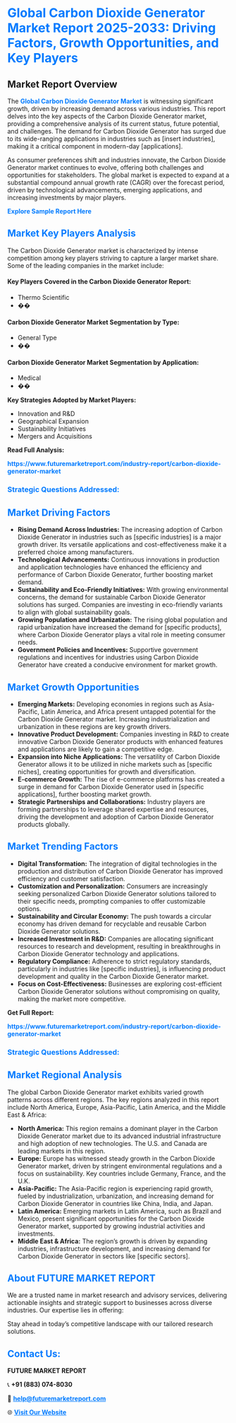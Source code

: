 <h1 style="color: #007BFF;">Global Carbon Dioxide Generator Market Report 2025-2033: Driving Factors, Growth Opportunities, and Key Players</h1>

<section id="overview">
<h2>Market Report Overview</h2>
<p>The <a href="https://www.futuremarketreport.com/industry-report/carbon-dioxide-generator-market" style="color: #007BFF; text-decoration: none;"><strong>Global Carbon Dioxide Generator Market</strong></a> is witnessing significant growth, driven by increasing demand across various industries. This report delves into the key aspects of the Carbon Dioxide Generator market, providing a comprehensive analysis of its current status, future potential, and challenges. The demand for Carbon Dioxide Generator has surged due to its wide-ranging applications in industries such as [insert industries], making it a critical component in modern-day [applications].</p>
<p>As consumer preferences shift and industries innovate, the Carbon Dioxide Generator market continues to evolve, offering both challenges and opportunities for stakeholders. The global market is expected to expand at a substantial compound annual growth rate (CAGR) over the forecast period, driven by technological advancements, emerging applications, and increasing investments by major players.</p>
</section>

<section id="overview">
<p><a href="https://www.futuremarketreport.com/request-sample/reportId=113685" style="color: #007BFF; text-decoration: none;"><strong>Explore Sample Report Here</strong></a></p>
</section>

<section id="key-players">
<h2 style="color: #007BFF;">Market Key Players Analysis</h2>
<p>The Carbon Dioxide Generator market is characterized by intense competition among key players striving to capture a larger market share. Some of the leading companies in the market include:</p>
<h4>Key Players Covered in the Carbon Dioxide Generator Report:</h4>
<ul><li>Thermo Scientific</li><li>��</li></ul>
<h4>Carbon Dioxide Generator Market Segmentation by Type:</h4>
<ul><li>General Type</li><li>��</li></ul>

<h4>Carbon Dioxide Generator Market Segmentation by Application:</h4>
<ul><li>Medical</li><li>��</li></ul>
<p><strong>Key Strategies Adopted by Market Players:</strong></p>
<ul>
<li>Innovation and R&D</li>
<li>Geographical Expansion</li>
<li>Sustainability Initiatives</li>
<li>Mergers and Acquisitions</li>
</ul>
</section>

<section>
<p><strong>Read Full Analysis: </strong></p><a href="https://www.futuremarketreport.com/industry-report/carbon-dioxide-generator-market" style="color: #007BFF; text-decoration: none;"><strong>https://www.futuremarketreport.com/industry-report/carbon-dioxide-generator-market</strong></a>
<h3 style="color: #007BFF;">Strategic Questions Addressed:</h3>
</section>

<section id="driving-factors">
<h2 style="color: #007BFF;">Market Driving Factors</h2>
<ul>
<li><strong>Rising Demand Across Industries:</strong> The increasing adoption of Carbon Dioxide Generator in industries such as [specific industries] is a major growth driver. Its versatile applications and cost-effectiveness make it a preferred choice among manufacturers.</li>
<li><strong>Technological Advancements:</strong> Continuous innovations in production and application technologies have enhanced the efficiency and performance of Carbon Dioxide Generator, further boosting market demand.</li>
<li><strong>Sustainability and Eco-Friendly Initiatives:</strong> With growing environmental concerns, the demand for sustainable Carbon Dioxide Generator solutions has surged. Companies are investing in eco-friendly variants to align with global sustainability goals.</li>
<li><strong>Growing Population and Urbanization:</strong> The rising global population and rapid urbanization have increased the demand for [specific products], where Carbon Dioxide Generator plays a vital role in meeting consumer needs.</li>
<li><strong>Government Policies and Incentives:</strong> Supportive government regulations and incentives for industries using Carbon Dioxide Generator have created a conducive environment for market growth.</li>
</ul>
</section>

<section id="growth-opportunities">
<h2 style="color: #007BFF;">Market Growth Opportunities</h2>
<ul>
<li><strong>Emerging Markets:</strong> Developing economies in regions such as Asia-Pacific, Latin America, and Africa present untapped potential for the Carbon Dioxide Generator market. Increasing industrialization and urbanization in these regions are key growth drivers.</li>
<li><strong>Innovative Product Development:</strong> Companies investing in R&D to create innovative Carbon Dioxide Generator products with enhanced features and applications are likely to gain a competitive edge.</li>
<li><strong>Expansion into Niche Applications:</strong> The versatility of Carbon Dioxide Generator allows it to be utilized in niche markets such as [specific niches], creating opportunities for growth and diversification.</li>
<li><strong>E-commerce Growth:</strong> The rise of e-commerce platforms has created a surge in demand for Carbon Dioxide Generator used in [specific applications], further boosting market growth.</li>
<li><strong>Strategic Partnerships and Collaborations:</strong> Industry players are forming partnerships to leverage shared expertise and resources, driving the development and adoption of Carbon Dioxide Generator products globally.</li>
</ul>
</section>

<section id="trending-factors">
<h2 style="color: #007BFF;">Market Trending Factors</h2>
<ul>
<li><strong>Digital Transformation:</strong> The integration of digital technologies in the production and distribution of Carbon Dioxide Generator has improved efficiency and customer satisfaction.</li>
<li><strong>Customization and Personalization:</strong> Consumers are increasingly seeking personalized Carbon Dioxide Generator solutions tailored to their specific needs, prompting companies to offer customizable options.</li>
<li><strong>Sustainability and Circular Economy:</strong> The push towards a circular economy has driven demand for recyclable and reusable Carbon Dioxide Generator solutions.</li>
<li><strong>Increased Investment in R&D:</strong> Companies are allocating significant resources to research and development, resulting in breakthroughs in Carbon Dioxide Generator technology and applications.</li>
<li><strong>Regulatory Compliance:</strong> Adherence to strict regulatory standards, particularly in industries like [specific industries], is influencing product development and quality in the Carbon Dioxide Generator market.</li>
<li><strong>Focus on Cost-Effectiveness:</strong> Businesses are exploring cost-efficient Carbon Dioxide Generator solutions without compromising on quality, making the market more competitive.</li>
</ul>
</section>

<section>
<p><strong>Get Full Report: </strong></p><a href="https://www.futuremarketreport.com/industry-report/carbon-dioxide-generator-market" style="color: #007BFF; text-decoration: none;"><strong>https://www.futuremarketreport.com/industry-report/carbon-dioxide-generator-market</strong></a>
<h3 style="color: #007BFF;">Strategic Questions Addressed:</h3>
</section>


<section id="regional-analysis">
<h2 style="color: #007BFF;">Market Regional Analysis</h2>
<p>The global Carbon Dioxide Generator market exhibits varied growth patterns across different regions. The key regions analyzed in this report include North America, Europe, Asia-Pacific, Latin America, and the Middle East & Africa:</p>
<ul>
<li><strong>North America:</strong> This region remains a dominant player in the Carbon Dioxide Generator market due to its advanced industrial infrastructure and high adoption of new technologies. The U.S. and Canada are leading markets in this region.</li>
<li><strong>Europe:</strong> Europe has witnessed steady growth in the Carbon Dioxide Generator market, driven by stringent environmental regulations and a focus on sustainability. Key countries include Germany, France, and the U.K.</li>
<li><strong>Asia-Pacific:</strong> The Asia-Pacific region is experiencing rapid growth, fueled by industrialization, urbanization, and increasing demand for Carbon Dioxide Generator in countries like China, India, and Japan.</li>
<li><strong>Latin America:</strong> Emerging markets in Latin America, such as Brazil and Mexico, present significant opportunities for the Carbon Dioxide Generator market, supported by growing industrial activities and investments.</li>
<li><strong>Middle East & Africa:</strong> The region’s growth is driven by expanding industries, infrastructure development, and increasing demand for Carbon Dioxide Generator in sectors like [specific sectors].</li>
</ul>
</section>

<footer>
<h2 style="color: #007BFF;">About FUTURE MARKET REPORT</h2>
<p>We are a trusted name in market research and advisory services, delivering actionable insights and strategic support to businesses across diverse industries. Our expertise lies in offering:</p>

<p>Stay ahead in today’s competitive landscape with our tailored research solutions.</p>

<h2 style="color: #007BFF;">Contact Us:</h2>
<p><strong>FUTURE MARKET REPORT</strong></p>
<p>📞 <strong>+91 (883) 074-8030</strong></p>
<p>📧 <strong><a href="mailto:help@futuremarketreport.com" style="color: #007BFF;">help@futuremarketreport.com</a></strong></p>
<p>🌐 <strong><a href="https://www.futuremarketreport.com/" style="color: #007BFF;">Visit Our Website</a></strong></p>
</footer>